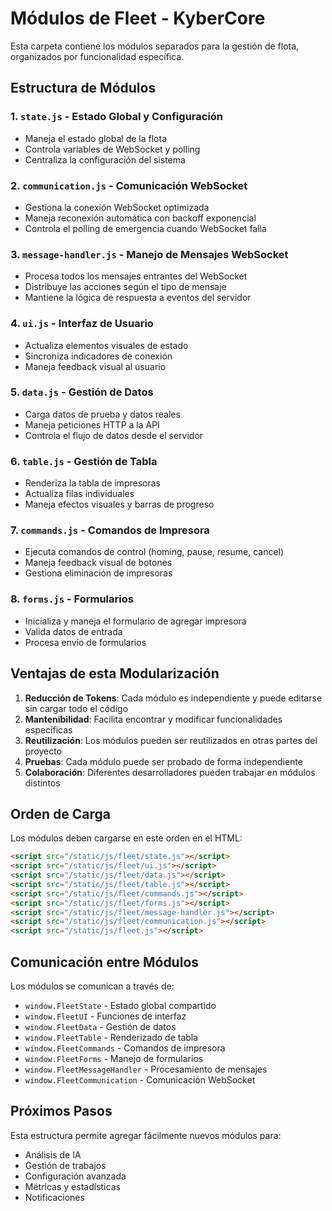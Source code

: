 # Módulos de Fleet - KyberCore

Esta carpeta contiene los módulos separados para la gestión de flota, organizados por funcionalidad específica.

## Estructura de Módulos

### 1. `state.js` - Estado Global y Configuración
- Maneja el estado global de la flota
- Controla variables de WebSocket y polling
- Centraliza la configuración del sistema

### 2. `communication.js` - Comunicación WebSocket
- Gestiona la conexión WebSocket optimizada
- Maneja reconexión automática con backoff exponencial
- Controla el polling de emergencia cuando WebSocket falla

### 3. `message-handler.js` - Manejo de Mensajes WebSocket
- Procesa todos los mensajes entrantes del WebSocket
- Distribuye las acciones según el tipo de mensaje
- Mantiene la lógica de respuesta a eventos del servidor

### 4. `ui.js` - Interfaz de Usuario
- Actualiza elementos visuales de estado
- Sincroniza indicadores de conexión
- Maneja feedback visual al usuario

### 5. `data.js` - Gestión de Datos
- Carga datos de prueba y datos reales
- Maneja peticiones HTTP a la API
- Controla el flujo de datos desde el servidor

### 6. `table.js` - Gestión de Tabla
- Renderiza la tabla de impresoras
- Actualiza filas individuales
- Maneja efectos visuales y barras de progreso

### 7. `commands.js` - Comandos de Impresora
- Ejecuta comandos de control (homing, pause, resume, cancel)
- Maneja feedback visual de botones
- Gestiona eliminación de impresoras

### 8. `forms.js` - Formularios
- Inicializa y maneja el formulario de agregar impresora
- Valida datos de entrada
- Procesa envío de formularios

## Ventajas de esta Modularización

1. **Reducción de Tokens**: Cada módulo es independiente y puede editarse sin cargar todo el código
2. **Mantenibilidad**: Facilita encontrar y modificar funcionalidades específicas
3. **Reutilización**: Los módulos pueden ser reutilizados en otras partes del proyecto
4. **Pruebas**: Cada módulo puede ser probado de forma independiente
5. **Colaboración**: Diferentes desarrolladores pueden trabajar en módulos distintos

## Orden de Carga

Los módulos deben cargarse en este orden en el HTML:

```html
<script src="/static/js/fleet/state.js"></script>
<script src="/static/js/fleet/ui.js"></script>
<script src="/static/js/fleet/data.js"></script>
<script src="/static/js/fleet/table.js"></script>
<script src="/static/js/fleet/commands.js"></script>
<script src="/static/js/fleet/forms.js"></script>
<script src="/static/js/fleet/message-handler.js"></script>
<script src="/static/js/fleet/communication.js"></script>
<script src="/static/js/fleet.js"></script>
```

## Comunicación entre Módulos

Los módulos se comunican a través de:
- `window.FleetState` - Estado global compartido
- `window.FleetUI` - Funciones de interfaz
- `window.FleetData` - Gestión de datos
- `window.FleetTable` - Renderizado de tabla
- `window.FleetCommands` - Comandos de impresora
- `window.FleetForms` - Manejo de formularios
- `window.FleetMessageHandler` - Procesamiento de mensajes
- `window.FleetCommunication` - Comunicación WebSocket

## Próximos Pasos

Esta estructura permite agregar fácilmente nuevos módulos para:
- Análisis de IA
- Gestión de trabajos
- Configuración avanzada
- Métricas y estadísticas
- Notificaciones

